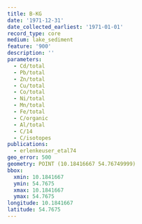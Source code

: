 ```yaml
---
title: B-KG
date: '1971-12-31'
date_collected_earliest: '1971-01-01'
record_type: core
medium: lake_sediment
feature: '900'
description: ''
parameters:
  - Cd/total
  - Pb/total
  - Zn/total
  - Cu/total
  - Co/total
  - Ni/total
  - Mn/total
  - Fe/total
  - C/organic
  - Al/total
  - C/14
  - C/isotopes
publications:
  - erlenkeuser_etal74
geo_error: 500
geometry: POINT (10.18416667 54.76749999)
bbox:
  xmin: 10.1841667
  ymin: 54.7675
  xmax: 10.1841667
  ymax: 54.7675
longitude: 10.1841667
latitude: 54.7675
---
```

